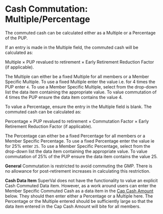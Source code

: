 # Cash Commutation: Multiple/Percentage

The commuted cash can be calculated either as a Multiple or a Percentage
of the PUP.

If an entry is made in the Multiple field, the commuted cash will be
calculated as:

Multiple &times; PUP revalued to retirement &times; Early Retirement Reduction
Factor (if applicable).

The Multiple can either be a fixed Multiple for all members or a Member
Specific Multiple. To use a fixed Multiple enter the value i.e. for 4
times the PUP enter `4`. To use a Member Specific Multiple, select from
the drop-down list the data item containing the appropriate value. To
value commutation of 4 times the PUP ensure the data item contains the
value 4.

To value a Percentage, ensure the entry in the Multiple field is blank.
The commuted cash can be calculated as:

Percentage &times; PUP revalued to retirement &times; Commutation Factor &times; Early
Retirement Reduction Factor (if applicable).

The Percentage can either be a fixed Percentage for all members or a
Member Specific Percentage. To use a fixed Percentage enter the value ie
for 25% enter `25`. To use a Member Specific Percentage, select from the
drop-down list the data item containing the appropriate value. To value
commutation of 25% of the PUP ensure the data item contains the value
25.

**General** Commutation is restricted to avoid commuting the GMP. There
is no allowance for post-retirement increases in calculating this
restriction.

**Cash Data Item** SuperVal does not have the functionality to value an
explicit Cash Commuted Data item. However, as a work around users can
enter the Member Specific Commuted Cash as a data item in the [Cap Cash
Amount](deferreds_basis+datacashcap.md) below. They should then enter
either a Percentage or a Multiple here. The Percentage or the Multiple
entered should be sufficiently large so that the data item entered in
the Cap Cash Amount will bite for all members.
